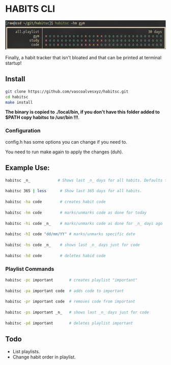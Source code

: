 # HABITS CLI

![example img](example.jpg)

Finally, a habit tracker that isn't bloated and that can be printed at terminal startup! 

## Install
```bash
git clone https://github.com/vascoalvesxyz/habitsc.git 
cd habitsc
make install
```

**The binary is copied to ./local/bin, if you don't have this folder added to $PATH copy habitsc to /usr/bin !!!**.

### Configuration

config.h has some options you can change if you need to.

You need to run make again to apply the changes (duh).


## Example Use:

```bash
habitsc _n_            # Shows last _n_ days for all habits. Defaults to 30. 

habitsc 365 | less      # Show last 365 days for all habits. 

habitsc -ha code        # creates habit code

habitsc -hm code        # marks/unmarks code as done for today

habitsc -hi code _n_    # marks/unmarks code as done for _n_ days ago

habitsc -hI code "dd/mm/YY" # marks/unmarks specific date

habitsc -hs code _n_    # shows last _n_ days just for code

habitsc -hd code        # deletes habid code
```

### Playlist Commands

```bash
habitsc -pc important       # creates playlist "important"

habitsc -pa important code  # adds code to important

habitsc -pr important code  # removes code from important

habitsc -ps important _n_   # shows last _n_ days just for code

habitsc -pd important       # deletes playlist important 
```

## Todo
- List playlists.
- Change habit order in playlist.
